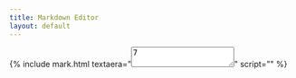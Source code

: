 ```yaml
---
title: Markdown Editor
layout: default
---
```


{% include mark.html textaera="<textarea id='Text'>7</textarea>" script="<script>var simplemde = new SimpleMDE({ element: document.getElementById('Text') });</script>" %}

